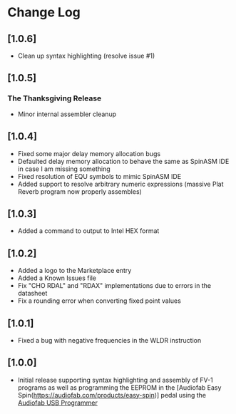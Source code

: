 # Change Log

## [1.0.6]

- Clean up syntax highlighting (resolve issue #1)

## [1.0.5]
### The Thanksgiving Release

- Minor internal assembler cleanup

## [1.0.4]

- Fixed some major delay memory allocation bugs
- Defaulted delay memory allocation to behave the same as SpinASM IDE in case I am missing something
- Fixed resolution of EQU symbols to mimic SpinASM IDE
- Added support to resolve arbitrary numeric expressions (massive Plat Reverb program now properly assembles)

## [1.0.3]

- Added a command to output to Intel HEX format

## [1.0.2]

- Added a logo to the Marketplace entry
- Added a Known Issues file
- Fix "CHO RDAL" and "RDAX" implementations due to errors in the datasheet
- Fix a rounding error when converting fixed point values

## [1.0.1]

- Fixed a bug with negative frequencies in the WLDR instruction

## [1.0.0]

- Initial release supporting syntax highlighting and assembly of FV-1 programs as well as programming the EEPROM in the [Audiofab Easy Spin(https://audiofab.com/products/easy-spin)] pedal using the [Audiofab USB Programmer](https://audiofab.com/store/easy-spin-programmer)
